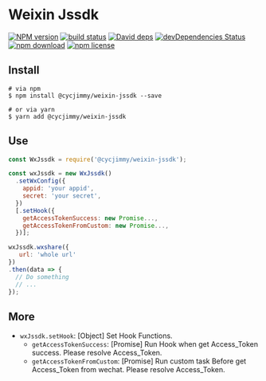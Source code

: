 # Weixin Jssdk

[![NPM version][npm-image]][npm-url]
[![build status][travis-image]][travis-url]
[![David deps][david-image]][david-url]
[![devDependencies Status][david-dev-image]][david-dev-url]
[![npm download][download-image]][download-url]
[![npm license][license-image]][download-url]

[npm-image]: https://img.shields.io/npm/v/@cycjimmy/weixin-jssdk.svg?style=flat-square
[npm-url]: https://npmjs.org/package/@cycjimmy/weixin-jssdk
[travis-image]: https://img.shields.io/travis/cycjimmy/weixin-jssdk.svg?style=flat-square
[travis-url]: https://travis-ci.org/cycjimmy/weixin-jssdk
[david-image]: https://img.shields.io/david/cycjimmy/weixin-jssdk.svg?style=flat-square
[david-url]: https://david-dm.org/cycjimmy/weixin-jssdk
[david-dev-image]: https://david-dm.org/cycjimmy/weixin-jssdk/dev-status.svg?style=flat-square
[david-dev-url]: https://david-dm.org/cycjimmy/weixin-jssdk?type=dev
[download-image]: https://img.shields.io/npm/dm/@cycjimmy/weixin-jssdk.svg?style=flat-square
[download-url]: https://npmjs.org/package/@cycjimmy/weixin-jssdk
[license-image]: https://img.shields.io/npm/l/@cycjimmy/weixin-jssdk.svg?style=flat-square

## Install
```shell
# via npm
$ npm install @cycjimmy/weixin-jssdk --save

# or via yarn
$ yarn add @cycjimmy/weixin-jssdk
```

## Use
```javascript
const WxJssdk = require('@cycjimmy/weixin-jssdk');

const wxJssdk = new WxJssdk()
  .setWxConfig({
    appid: 'your appid',
    secret: 'your secret',
  })
  [.setHook({
    getAccessTokenSuccess: new Promise...,
    getAccessTokenFromCustom: new Promise...,
  })];

wxJssdk.wxshare({
   url: 'whole url'
})
.then(data => {
  // Do something
  // ...
});
```

## More
* `wxJssdk.setHook`: [Object] Set Hook Functions.
  * `getAccessTokenSuccess`: [Promise] Run Hook when get Access_Token success. Please resolve Access_Token.
  * `getAccessTokenFromCustom`: [Promise] Run custom task Before get Access_Token from wechat. Please resolve Access_Token.

